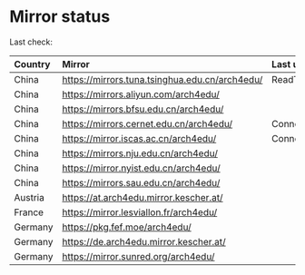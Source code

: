 <script src="./time.js"></script>
# Mirror status
Last check: <script type="text/javascript">localize(1709896443.3762968);</script>

|Country|Mirror|Last update|
|:------|:-----|:----------|
|China|https://mirrors.tuna.tsinghua.edu.cn/arch4edu/|ReadTimeout|
|China|https://mirrors.aliyun.com/arch4edu/|<script type="text/javascript">localize(1709836393);</script>|
|China|https://mirrors.bfsu.edu.cn/arch4edu/|<script type="text/javascript">localize(1709836393);</script>|
|China|https://mirrors.cernet.edu.cn/arch4edu/|ConnectionError|
|China|https://mirror.iscas.ac.cn/arch4edu/|ConnectionError|
|China|https://mirrors.nju.edu.cn/arch4edu/|<script type="text/javascript">localize(1709836393);</script>|
|China|https://mirror.nyist.edu.cn/arch4edu/|<script type="text/javascript">localize(1709836393);</script>|
|China|https://mirrors.sau.edu.cn/arch4edu/|<script type="text/javascript">localize(1709879914);</script>|
|Austria|https://at.arch4edu.mirror.kescher.at/|<script type="text/javascript">localize(1709879914);</script>|
|France|https://mirror.lesviallon.fr/arch4edu/|<script type="text/javascript">localize(1709836393);</script>|
|Germany|https://pkg.fef.moe/arch4edu/|<script type="text/javascript">localize(1709879914);</script>|
|Germany|https://de.arch4edu.mirror.kescher.at/|<script type="text/javascript">localize(1709879914);</script>|
|Germany|https://mirror.sunred.org/arch4edu/|<script type="text/javascript">localize(1709879914);</script>|

<script src="./tablefilter/tablefilter.js"></script>
<script src="./table.js"></script>